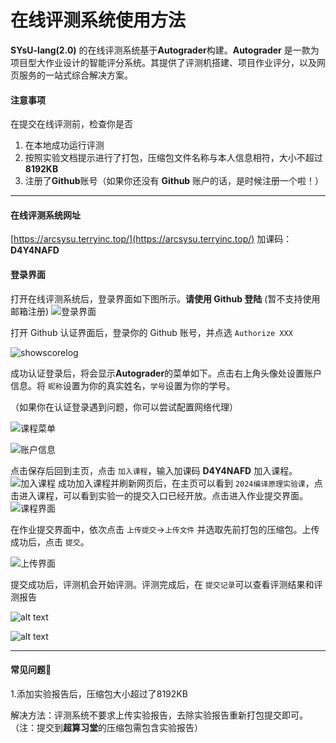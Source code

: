 # 在线评测系统使用方法

**SYsU-lang(2.0)** 的在线评测系统基于**Autograder**构建。**Autograder** 是一款为项目型大作业设计的智能评分系统。其提供了评测机搭建、项目作业评分，以及网页服务的一站式综合解决方案。

#### 注意事项

在提交在线评测前，检查你是否

1. 在本地成功运行评测
2. 按照实验文档提示进行了打包，压缩包文件名称与本人信息相符，大小不超过**8192KB**
3. 注册了**Github**账号（如果你还没有 **Github** 账户的话，是时候注册一个啦！）

---

#### 在线评测系统网址

[https://arcsysu.terryinc.top/](https://arcsysu.terryinc.top/)
加课码：**D4Y4NAFD**

#### 登录界面

打开在线评测系统后，登录界面如下图所示。**请使用 Github 登陆** (暂不支持使用邮箱注册)
![登录界面](../images/AG_login.png)

打开 Github 认证界面后，登录你的 Github 账号，并点选 `Authorize XXX`

![showscorelog](../images/scoreserver/shouquan.jpg)

成功认证登录后，将会显示**Autograder**的菜单如下。点击右上角头像处设置账户信息。将 `昵称`设置为你的真实姓名，`学号`设置为你的学号。

（如果你在认证登录遇到问题，你可以尝试配置网络代理）

![课程菜单](../images/AG_menu.png)

![账户信息](../images/AG_account.png)

点击保存后回到主页，点击 `加入课程`，输入加课码 **D4Y4NAFD** 加入课程。
![加入课程](../images/AG_joinclass.png)
成功加入课程并刷新网页后，在主页可以看到 `2024编译原理实验课`，点击进入课程，可以看到实验一的提交入口已经开放。点击进入作业提交界面。
![课程界面](../images/AG_lab1.png)

在作业提交界面中，依次点击 `上传提交`->`上传文件` 并选取先前打包的压缩包。上传成功后，点击 `提交`。

![上传界面](../images/AG_upload.png)

提交成功后，评测机会开始评测。评测完成后，在 `提交记录`可以查看评测结果和评测报告

![alt text](../images/AG_record.png)

![alt text](../images/AG_report.png)

---

#### 常见问题🙋

1.添加实验报告后，压缩包大小超过了8192KB

解决方法：评测系统不要求上传实验报告，去除实验报告重新打包提交即可。（注：提交到**超算习堂**的压缩包需包含实验报告）
